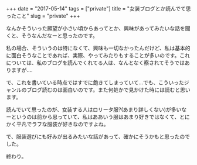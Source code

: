 +++
date = "2017-05-14"
tags = ["private"]
title = "女装ブログとか読んでて思ったこと"
slug = "private"
+++

なんかそういった願望が小さい頃からあってとか、興味があってみたいな話を聞くと、そうなんだなーと思ったのです。

私の場合、そういうのは特になくて、興味も一切なかったんだけど、私は基本的に面白そうなことであれば、実際、やってみたりもすることが多いのです。これについては、私のブログを読んでくれてる人は、なんとなく察されてそうではありますが....

で、これを書いている時点ではすでに飽きてしまっていて...でも、こういったジャンルのブログ読むのは面白いのです。また何処かで見かけた時には読むと思います。

読んでいて思ったのが、女装する人はロリータ服?(あまり詳しくない)が多いなーというのは前から思っていて、私はああいう服はあまり好きではなくて、とにかく平凡でラフな服装が好きなのですよね。

で、服装選びにも好みが出るみたいな話があって、確かにそうかもと思ったのでした。

終わり。
	  
